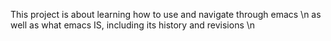 This project is about learning how to use and navigate through emacs \n
as well as what emacs IS, including its history and revisions \n